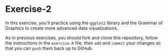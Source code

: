 # Exercise-2

In this exercise, you'll practice using the `ggplot2` library and the
Grammar of Graphics to create more advanced data visualizations.

As in previous exercises, you should fork and clone this repository,
follow the instructions in the `exercise.R` file, then `add` and
`commit` your changes so that you can `push` them back up to GitHub.
